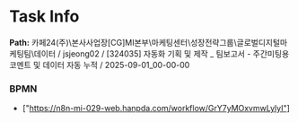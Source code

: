 # Task Info

**Path:** 카페24(주)\본사사업장\[CG]MI본부\마케팅센터\성장전략그룹\글로벌디지털마케팅팀\데이터 / jsjeong02 / [324035] 자동화 기획 및 제작 _ 팀보고서 - 주간미팅용 코멘트 및 데이터 자동 누적 / 2025-09-01_00-00-00

### BPMN
- ["https://n8n-mi-029-web.hanpda.com/workflow/GrY7yMOxvmwLylyI"]

